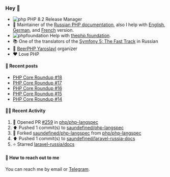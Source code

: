### Hey 👋

- ![php](https://user-images.githubusercontent.com/4685504/174548850-037dfd35-3b33-4154-9c50-95efd45ba66a.png) PHP 8.2 Release Manager
- 📖 Maintainer of the [Russian PHP documentation](https://github.com/php/doc-ru), also I help with [English](https://github.com/php/doc-en), [German](https://github.com/php/doc-de), and [French](https://github.com/php/doc-fr) version.
- ![phpfoundation](https://user-images.githubusercontent.com/4685504/174548733-72f62c18-f57e-47a6-8201-cb3d87e06b98.png) Help with [thephp.foundation](https://github.com/ThePHPF/thephp.foundation).
- 📚 One of the translators of
  the [Symfony 5: The Fast Track](https://symfony.com/doc/current/the-fast-track/ru/index.html)
  in Russian
- 🍻 [BeerPHP Yaroslavl](https://github.com/beerphp/yaroslavl) organizer
- ❤️ Love PHP

#### 📜 Recent posts

<!-- BLOG-POST-LIST:START -->
- [PHP Core Roundup #18](https://thephp.foundation/blog/2023/11/01/php-core-roundup-18/)
- [PHP Core Roundup #17](https://thephp.foundation/blog/2023/10/01/php-core-roundup-17/)
- [PHP Core Roundup #16](https://thephp.foundation/blog/2023/09/01/php-core-roundup-16/)
- [PHP Core Roundup #15](https://thephp.foundation/blog/2023/08/01/php-core-roundup-15/)
- [PHP Core Roundup #14](https://thephp.foundation/blog/2023/07/01/php-core-roundup-14/)
<!-- BLOG-POST-LIST:END -->

#### 👨‍💻 Recent Activity

<!--RECENT_ACTIVITY:start-->
1. 💪 Opened PR [#259](https://github.com/php/php-langspec/pull/259) in [php/php-langspec](https://github.com/php/php-langspec)<br>
2. ⬆️ Pushed 1 commit(s) to [saundefined/php-langspec](https://github.com/saundefined/php-langspec)<br>
3. 🔱 Forked [saundefined/php-langspec](https://github.com/saundefined/php-langspec) from [php/php-langspec](https://github.com/php/php-langspec)<br>
4. ⬆️ Pushed 1 commit(s) to [saundefined/laravel-russia-docs](https://github.com/saundefined/laravel-russia-docs)<br>
5. ⭐ Starred [laravel-russia/docs](https://github.com/laravel-russia/docs)<br>
<!--RECENT_ACTIVITY:end-->

#### 💌 How to reach out to me

You can reach me by email or [Telegram](https://t.me/saundefined).
